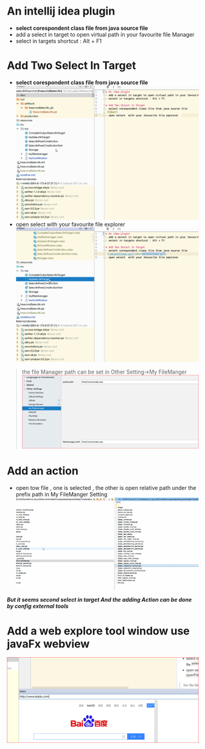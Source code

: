 # An intellij idea plugin 
- **select corespondent class file from java source file**
- add a select in target to open virtual path in your favourite file Manager
- select in targets shortcut : Alt + F1

# Add Two Select In Target
- **select corespondent class file from java source file**
![selectClass.gif](doc/selectClass.gif)
- open select  with your favourite file explorer 
![openFile.gif](doc/openFile.gif) 
> the file Manager path can be set in Other Setting->My FileManger
![fileManagerSetting.PNG](doc/fileManagerSetting.PNG)

# Add an action
- open tow file , one is selected , the other is  open relative path under the prefix path in My FileManger Setting
![openTwoFile.gif](doc/openTwoFile.gif)

**_But it seems second select in target And the adding Action can be done by config external tools_**
 
# Add a web explore tool window use javaFx webview
![web.png](doc/web.PNG)


